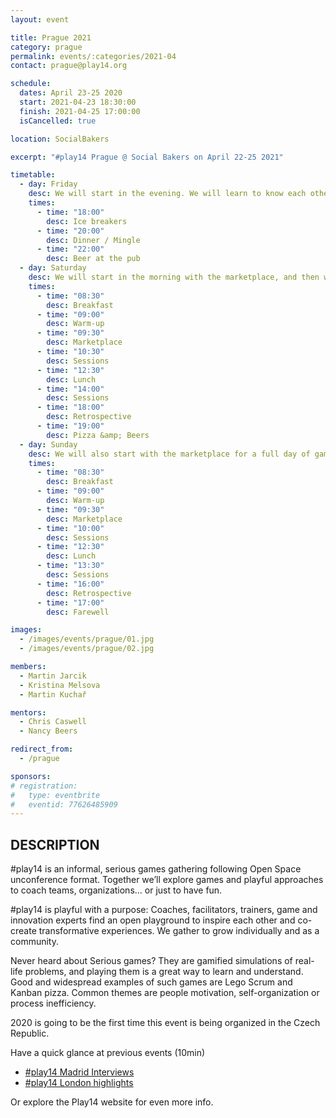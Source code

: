 ```yaml
---
layout: event

title: Prague 2021
category: prague
permalink: events/:categories/2021-04
contact: prague@play14.org

schedule:
  dates: April 23-25 2020
  start: 2021-04-23 18:30:00
  finish: 2021-04-25 17:00:00
  isCancelled: true

location: SocialBakers

excerpt: "#play14 Prague @ Social Bakers on April 22-25 2021"

timetable:
  - day: Friday
    desc: We will start in the evening. We will learn to know each other and share a nice dinner all together.
    times:
      - time: "18:00"
        desc: Ice breakers
      - time: "20:00"
        desc: Dinner / Mingle
      - time: "22:00"
        desc: Beer at the pub
  - day: Saturday
    desc: We will start in the morning with the marketplace, and then we will play games all day long.
    times:
      - time: "08:30"
        desc: Breakfast
      - time: "09:00"
        desc: Warm-up
      - time: "09:30"
        desc: Marketplace
      - time: "10:30"
        desc: Sessions
      - time: "12:30"
        desc: Lunch
      - time: "14:00"
        desc: Sessions
      - time: "18:00"
        desc: Retrospective
      - time: "19:00"
        desc: Pizza &amp; Beers
  - day: Sunday
    desc: We will also start with the marketplace for a full day of games. Whoever needs to catch a plane can leave earlier.
    times:
      - time: "08:30"
        desc: Breakfast
      - time: "09:00"
        desc: Warm-up
      - time: "09:30"
        desc: Marketplace
      - time: "10:00"
        desc: Sessions
      - time: "12:30"
        desc: Lunch
      - time: "13:30"
        desc: Sessions
      - time: "16:00"
        desc: Retrospective
      - time: "17:00"
        desc: Farewell

images:
  - /images/events/prague/01.jpg
  - /images/events/prague/02.jpg

members:
  - Martin Jarcik
  - Kristina Melsova
  - Martin Kuchař

mentors:
  - Chris Caswell
  - Nancy Beers

redirect_from:
  - /prague

sponsors:
# registration:
#   type: eventbrite
#   eventid: 77626485909
---
```


## DESCRIPTION

#play14 is an informal, serious games gathering following Open Space unconference format.
Together we’ll explore games and playful approaches to coach teams, organizations... or just to have fun.

#play14 is playful with a purpose: Coaches, facilitators, trainers, game and innovation experts find an open playground to inspire each other and co-create transformative experiences. We gather to grow individually and as a community.

Never heard about Serious games? They are gamified simulations of real-life problems, and playing them is a great way to learn and understand. Good and widespread examples of such games are Lego Scrum and Kanban pizza. Common themes are people motivation, self-organization or process inefficiency.

2020 is going to be the first time this event is being organized in the Czech Republic.

Have a quick glance at previous events (10min)

- [#play14 Madrid Interviews](https://youtu.be/Pwhjr0Y82f4)
- [#play14 London highlights](https://youtu.be/86DrKsf6uvk)

Or explore the Play14 website for even more info.
